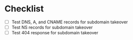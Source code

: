 # Checklist

- [ ] Test DNS, A, and CNAME records for subdomain takeover
- [ ] Test NS records for subdomain takeover
- [ ] Test 404 response for subdomain takeover